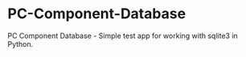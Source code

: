 # PC-Component-Database
PC Component Database - Simple test app for working with sqlite3 in Python. 

